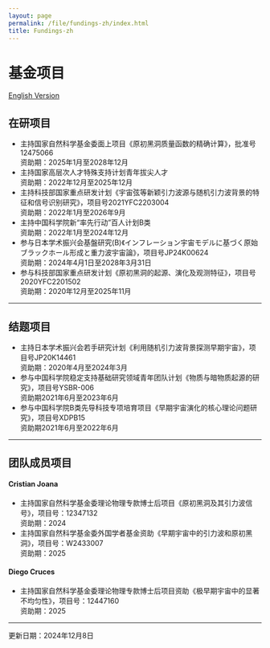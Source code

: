```yaml
---
layout: page
permalink: /file/fundings-zh/index.html
title: Fundings-zh
---
```


# 基金项目

[English Version](https://stonepi.github.io/fundings/)

## 在研项目

- 主持国家自然科学基金委面上项目《原初黑洞质量函数的精确计算》，批准号12475066<br>资助期：2025年1月至2028年12月
- 主持国家高层次人才特殊支持计划青年拔尖人才<br>资助期：2022年12月至2025年12月
- 主持科技部国家重点研发计划《宇宙弦等新颖引力波源与随机引力波背景的特征和信号识别研究》，项目号2021YFC2203004<br>资助期：2022年1月至2026年9月
- 主持中国科学院新“率先行动”百人计划B类<br>资助期：2022年1月至2024年12月
- 参与日本学术振兴会基盤研究(B)《インフレーション宇宙モデルに基づく原始ブラックホール形成と重力波宇宙論》，项目号JP24K00624<br>资助期：2024年4月1日至2028年3月31日
- 参与科技部国家重点研发计划《原初黑洞的起源、演化及观测特征》，项目号2020YFC2201502<br>资助期：2020年12月至2025年11月

---

## 结题项目

- 主持日本学术振兴会若手研究计划《利用随机引力波背景探测早期宇宙》，项目号JP20K14461<br>资助期：2020年4月至2024年3月
- 参与中国科学院稳定支持基础研究领域青年团队计划《物质与暗物质起源的研究》，项目号YSBR-006<br>资助期2021年6月至2023年6月
- 参与中国科学院B类先导科技专项培育项目《早期宇宙演化的核心理论问题研究》，项目号XDPB15<br>资助期2021年6月至2022年6月

---

## 团队成员项目

#### Cristian Joana

- 主持国家自然科学基金委理论物理专款博士后项目《原初黑洞及其引力波信号》，项目号：12347132<br>资助期：2024
- 主持国家自然科学基金委外国学者基金资助《早期宇宙中的引力波和原初黑洞》，项目号：W2433007<br>资助期：2025

#### Diego Cruces

- 主持国家自然科学基金委理论物理专款博士后项目资助《极早期宇宙中的显著不均匀性》，项目号：12447160<br>资助期：2025

---

更新日期：2024年12月8日
